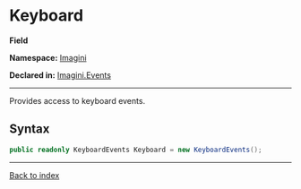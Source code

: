 # Keyboard

**Field**

**Namespace:** [Imagini](Imagini.md)

**Declared in:** [Imagini.Events](Imagini.Events.md)

------



Provides access to keyboard events.


## Syntax

```csharp
public readonly KeyboardEvents Keyboard = new KeyboardEvents();
```

------

[Back to index](index.md)